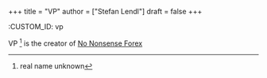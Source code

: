 +++
title = "VP"
author = ["Stefan Lendl"]
draft = false
+++

:CUSTOM_ID: vp

VP&nbsp;[^fn:1] is the creator of
[No Nonsense Forex](https://nononsenseforex.com/)

[^fn:1]: real name unknown

